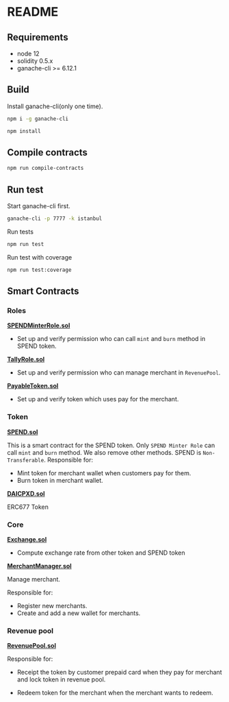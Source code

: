 # README

## Requirements

- node 12
- solidity 0.5.x
- ganache-cli >= 6.12.1

## Build

Install ganache-cli(only one time).

```sh
npm i -g ganache-cli
```

```sh
npm install
```

## Compile contracts

```sh
npm run compile-contracts
```

## Run test

Start ganache-cli first.

```sh
ganache-cli -p 7777 -k istanbul
```

Run tests

```sh
npm run test
```

Run test with coverage

```sh
npm run test:coverage
```

## Smart Contracts

### Roles

**[SPENDMinterRole.sol](./contracts/roles/SPENDMinterRole.sol)**

- Set up and verify permission who can call `mint` and `burn` method in SPEND token.

**[TallyRole.sol](./contracts/roles/TallyRole.sol)**

- Set up and verify permission who can manage merchant in `RevenuePool`.

**[PayableToken.sol](./contracts/roles/PayableToken.sol)**

- Set up and verify token which uses pay for the merchant.

### Token

**[SPEND.sol](./contracts/token/SPEND.sol)**

This is a smart contract for the SPEND token. Only `SPEND Minter Role` can call `mint` and `burn` method. We also remove other methods. SPEND is `Non-Transferable`.
Responsible for:

- Mint token for merchant wallet when customers pay for them.
- Burn token in merchant wallet.

**[DAICPXD.sol](./contracts/token/DAICPXD.sol)**

ERC677 Token

### Core

**[Exchange.sol](./contracts/core/Exchange.sol)**

- Compute exchange rate from other token and SPEND token

**[MerchantManager.sol](./contracts/core/MerchantManager.sol)**

Manage merchant.

Responsible for:

- Register new merchants.
- Create and add a new wallet for merchants.

### Revenue pool

**[RevenuePool.sol](./contracts/RevenuePool.sol)**

Responsible for:

- Receipt the token by customer prepaid card when they pay for merchant and lock token in revenue pool.

- Redeem token for the merchant when the merchant wants to redeem.

